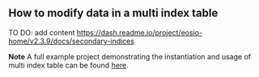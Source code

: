 ## How to modify data in a multi index table
TO DO: add content
https://dash.readme.io/project/eosio-home/v2.3.9/docs/secondary-indices

__Note__
A full example project demonstrating the instantiation and usage of multi index table can be found [here](https://github.com/EOSIO/eosio.cdt/tree/master/examples/multi_index_example).